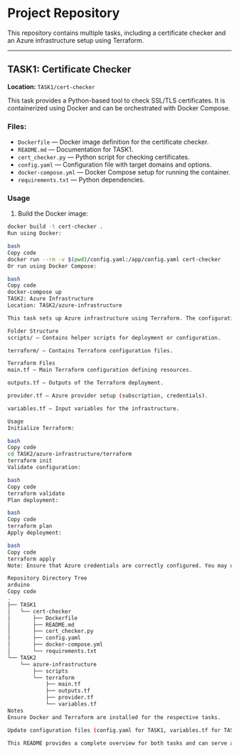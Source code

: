 # Project Repository

This repository contains multiple tasks, including a certificate checker and an Azure infrastructure setup using Terraform.

---

## TASK1: Certificate Checker

**Location:** `TASK1/cert-checker`

This task provides a Python-based tool to check SSL/TLS certificates. It is containerized using Docker and can be orchestrated with Docker Compose.

### Files:

- `Dockerfile` — Docker image definition for the certificate checker.
- `README.md` — Documentation for TASK1.
- `cert_checker.py` — Python script for checking certificates.
- `config.yaml` — Configuration file with target domains and options.
- `docker-compose.yml` — Docker Compose setup for running the container.
- `requirements.txt` — Python dependencies.

### Usage

1. Build the Docker image:

```bash
docker build -t cert-checker .
Run using Docker:

bash
Copy code
docker run --rm -v $(pwd)/config.yaml:/app/config.yaml cert-checker
Or run using Docker Compose:

bash
Copy code
docker-compose up
TASK2: Azure Infrastructure
Location: TASK2/azure-infrastructure

This task sets up Azure infrastructure using Terraform. The configuration provisions resources in Azure based on the variables defined.

Folder Structure
scripts/ — Contains helper scripts for deployment or configuration.

terraform/ — Contains Terraform configuration files.

Terraform Files
main.tf — Main Terraform configuration defining resources.

outputs.tf — Outputs of the Terraform deployment.

provider.tf — Azure provider setup (subscription, credentials).

variables.tf — Input variables for the infrastructure.

Usage
Initialize Terraform:

bash
Copy code
cd TASK2/azure-infrastructure/terraform
terraform init
Validate configuration:

bash
Copy code
terraform validate
Plan deployment:

bash
Copy code
terraform plan
Apply deployment:

bash
Copy code
terraform apply
Note: Ensure that Azure credentials are correctly configured. You may use environment variables or a service principal.

Repository Directory Tree
arduino
Copy code
.
├── TASK1
│   └── cert-checker
│       ├── Dockerfile
│       ├── README.md
│       ├── cert_checker.py
│       ├── config.yaml
│       ├── docker-compose.yml
│       └── requirements.txt
└── TASK2
    └── azure-infrastructure
        ├── scripts
        └── terraform
            ├── main.tf
            ├── outputs.tf
            ├── provider.tf
            └── variables.tf
Notes
Ensure Docker and Terraform are installed for the respective tasks.

Update configuration files (config.yaml for TASK1, variables.tf for TASK2) before running.

This README provides a complete overview for both tasks and can serve as a quick reference.
